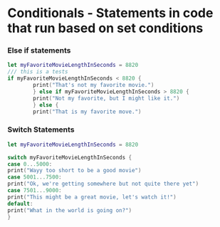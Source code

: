 # Conditionals - Statements in code that run based on set conditions

### Else if statements

```swift
let myFavoriteMovieLengthInSeconds = 8820
/// this is a tests
if myFavoriteMovieLengthInSeconds < 8820 {
        print("That's not my favorite movie.")
        } else if myFavoriteMovieLengthInSeconds > 8820 {
        print("Not my favorite, but I might like it.")
        } else {
        print("That is my favorite move.")
```

### Switch Statements

```swift
let myFavoriteMovieLengthInSeconds = 8820

switch myFavoriteMovieLengthInSeconds {
case 0...5000:
print("Wayy too short to be a good movie")
case 5001...7500:
print("Ok, we're getting somewhere but not quite there yet")
case 7501...9000:
print("This might be a great movie, let's watch it!")
default: 
print("What in the world is going on?")
}
```
